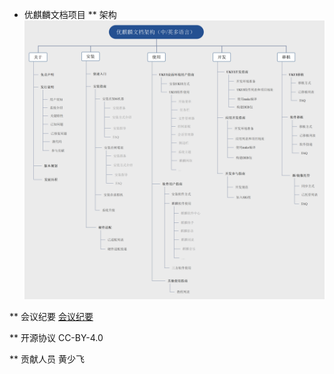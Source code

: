 * 优麒麟文档项目
** 架构
![architecture](./architecture.jpg)

** 会议纪要
[会议纪要](./meetingMinutes.md)

** 开源协议
CC-BY-4.0

** 贡献人员
黄少飞
